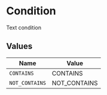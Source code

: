 # Condition

Text condition


## Values

| Name           | Value          |
| -------------- | -------------- |
| `CONTAINS`     | CONTAINS       |
| `NOT_CONTAINS` | NOT_CONTAINS   |